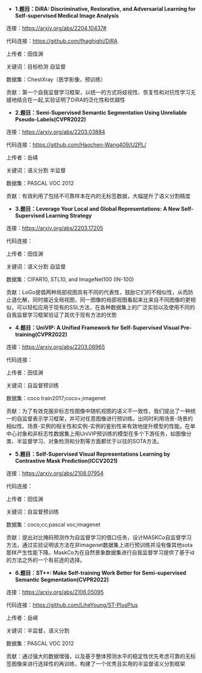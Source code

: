 
- **1.题目：DiRA: Discriminative, Restorative, and Adversarial Learning for Self-supervised Medical Image Analysis**

连接：https://arxiv.org/abs/2204.10437#

代码连接：https://github.com/fhaghighi/DiRA

上传者：田佳渊

关键词：目标检测 自监督

数据集：ChestXray（医学影像，预训练）

贡献：第一个自我监督学习框架，以统一的方式将歧视性、恢复性和对抗性学习无缝地结合在一起,实验证明了DiRA的泛化性和优越性

- **2.题目：Semi-Supervised Semantic Segmentation Using Unreliable Pseudo-Labels(CVPR2022)**

连接：https://arxiv.org/abs/2203.03884

代码连接：https://github.com/Haochen-Wang409/U2PL/

上传者：岳崝

关键词：语义分割 半监督

数据集：PASCAL VOC 2012

贡献：有效利用了包括不可靠样本在内的无标签数据，大幅提升了语义分割精度

- **3.题目：Leverage Your Local and Global Representations: A New Self-Supervised Learning Strategy**

连接：https://arxiv.org/abs/2203.17205

代码连接：

上传者：田佳渊

关键词：语义分割 自监督

数据集：CIFAR10, STL10, and ImageNet100 (IN-100)

贡献：LoGo提倡两种局部视图具有不同的代表性，鼓励它们的不相似性，从而防止退化解，同时接近全局视图，同一图像的局部视图看起来比来自不同图像的更相似，可以轻松应用于现有的SSL方法，在各种数据集上的广泛实验以及使用不同的自我监督学习框架验证了其优于现有方法的优势

- **4.题目：UniVIP: A Unified Framework for Self-Supervised Visual Pre-training(CVPR2022)**

连接：https://arxiv.org/abs/2203.06965

代码连接：

上传者：田佳渊

关键词：自监督预训练  

数据集：coco train2017;coco+;imagenet

贡献：为了有效克服非标志性图像中随机视图的语义不一致性，我们提出了一种统一的自监督表示学习框架，并可对任意图像进行预训练。出同时利用场景-场景的相似性、场景-实例的相关性和实例-实例的鉴别性来有效地提升模型的性能。在单中心对象和非标志性数据集上用UniVIP预训练的模型在多个下游任务，如图像分类、半监督学习、对象检测和分割等方面都优于以往的SOTA方法。

- **5.题目：Self-Supervised Visual Representations Learning by Contrastive Mask Prediction(ICCV2021)**

连接：https://arxiv.org/abs/2108.07954

代码连接：

上传者：田佳渊

关键词：自监督预训练  

数据集：coco;cc;pascal voc;imagenet

贡献：提出对比掩码预测作为自监督学习的借口任务，设计MASKCo自监督学习方法，通过实验证明该方法在非imagenet数据集上进行预训练并没有像其他sota那样产生性能下降。MaskCo为在自然景象数据集进行自我监督学习提供了基于id的方法之外的一个有前途的选择。

- **6.题目：ST++: Make Self-training Work Better for Semi-supervised Semantic Segmentation(CVPR2022)**

连接：https://arxiv.org/abs/2106.05095

代码连接：https://github.com/LiheYoung/ST-PlusPlus

上传者：岳崝

关键词：半监督，语义分割  

数据集：PASCAL VOC 2012

贡献：通过强大的数据增强，以及基于整体预测水平的稳定性优先考虑可靠的无标签图像来进行选择性的再训练，构建了一个优秀且实用的半监督语义分割框架
